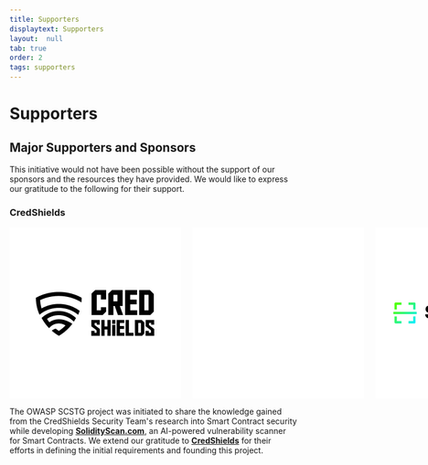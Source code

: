 ```yaml
---
title: Supporters
displaytext: Supporters
layout:  null
tab: true
order: 2
tags: supporters
---
```



# Supporters

## Major Supporters and Sponsors

This initiative would not have been possible without the support of our sponsors and the resources they have provided. We would like to express our gratitude to the following for their support.

### CredShields

<div style="display: flex; align-items: center;">
    <img src="assets/images/credshields-logo.png#gh-light-mode-only" alt="CredShields Logo" style="margin-right: 20px; width: 350px;">
    <img src="assets/images/Credshields_logo_w.png#gh-dark-mode-only" alt="CredShields Logo" style="margin-right: 20px; width: 350px;">
    <img src="assets/images/solidityscan-black-logo.png#gh-light-mode-only" alt="SolidityScan Logo" style="width: 350px;">
    <img src="assets/images/solidityscan-logo.png#gh-dark-mode-only" alt="CredShields Logo" style="margin-right: 20px; width: 350px;">
</div>

The OWASP SCSTG project was initiated to share the knowledge gained from the CredShields Security Team's research into Smart Contract security while developing [**SolidityScan.com**](https://solidityscan.com), an AI-powered vulnerability scanner for Smart Contracts. We extend our gratitude to [**CredShields**](https://credshields.com) for their efforts in defining the initial requirements and founding this project.